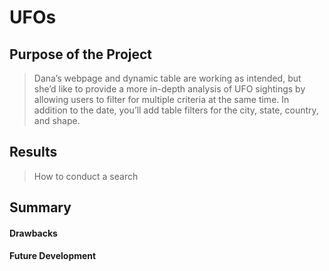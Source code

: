 # UFOs

## Purpose of the Project
>Dana’s webpage and dynamic table are working as intended, but she’d like to provide a more in-depth analysis of UFO sightings by allowing users to filter for multiple criteria at the same time. In addition to the date, you’ll add table filters for the city, state, country, and shape.

## Results
>How to conduct a search

## Summary
#### Drawbacks
#### Future Development
